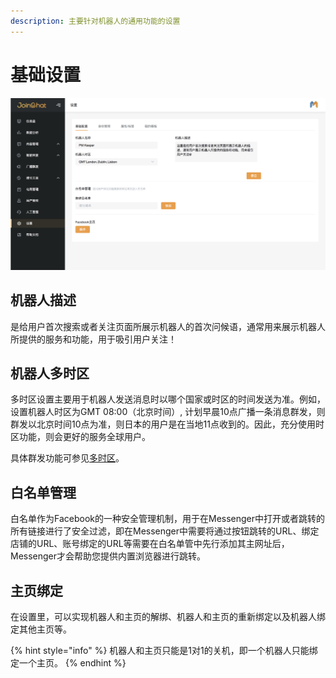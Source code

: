 ```yaml
---
description: 主要针对机器人的通用功能的设置
---
```


# 基础设置

![&#x8BBE;&#x7F6E;&#x754C;&#x9762;](../../.gitbook/assets/image%20%2891%29.png)

## 机器人描述

是给用户首次搜索或者关注页面所展示机器人的首次问候语，通常用来展示机器人所提供的服务和功能，用于吸引用户关注！

## 机器人多时区

多时区设置主要用于机器人发送消息时以哪个国家或时区的时间发送为准。例如，设置机器人时区为GMT 08:00（北京时间）, 计划早晨10点广播一条消息群发，则群发以北京时间10点为准，则日本的用户是在当地11点收到的。因此，充分使用时区功能，则会更好的服务全球用户。

具体群发功能可参见[多时区](../zhi-neng-ying-xiao/guang-bo-qun-fa.md#duo-shi-qu)。

## 白名单管理

白名单作为Facebook的一种安全管理机制，用于在Messenger中打开或者跳转的所有链接进行了安全过滤，即在Messenger中需要将通过按钮跳转的URL、绑定店铺的URL、账号绑定的URL等需要在白名单管中先行添加其主网址后，Messenger才会帮助您提供内置浏览器进行跳转。

## 主页绑定

在设置里，可以实现机器人和主页的解绑、机器人和主页的重新绑定以及机器人绑定其他主页等。

{% hint style="info" %}
机器人和主页只能是1对1的关机，即一个机器人只能绑定一个主页。
{% endhint %}





